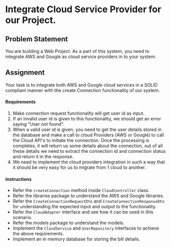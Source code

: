 # Integrate Cloud Service Provider for our Project.

## Problem Statement
You are building a Web Project. As a part of this system, you need to integrate AWS and Google as cloud service providers in to your system.

## Assignment

Your task is to integrate both AWS and Google cloud services in a SOLID compliant manner with the create Connection functionality of our system.

#### Requirements

1. Make connection request functionality will get user id as input.
2. If an invalid user id is given to this functionality, we should get an error saying "User not found".
3. When a valid user id is given, you need to get the user details stored in the database and make a call to cloud Providers (AWS or Google) to call the Cloud API's to initiate the connection. Once the processing is completes, it will return us some details about the connection, out of all these details we need to extract the connection id and connection status and return it in the response.
4. We need to implement the cloud providers integration in such a way that it should be very easy for us to migrate from 1 cloud to another.

#### Instructions

* Refer the `createConnection` method inside `CloudController` class.
* Refer the libraries package to understand the AWS and Google libraries.
* Refer the `CreateConnectionRequestDto` and `CreateConnectionResponseDto` for understanding the expected input and output to the functionality.
* Refer the `CloudAdapter` interface and see how it can be used in this scenario.
* Refer the models package to understand the models.
* Implement the `CloudService` and `UserRepository` interfaces to achieve the above requirements.
* Implement an in memory database for storing the bill details.
